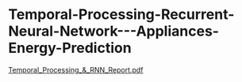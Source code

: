 # Temporal-Processing-Recurrent-Neural-Network---Appliances-Energy-Prediction
[Temporal_Processing_&_RNN_Report.pdf](https://github.com/mdrezas/Temporal-Processing-Recurrent-Neural-Network---Appliances-Energy-Prediction/files/9229085/Temporal_Processing_._RNN_Report.pdf)
